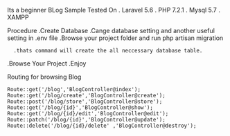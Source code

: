 Its a beginner BLog Sample
  Tested On
  . Laravel 5.6
  . PHP 7.2.1
  . Mysql 5.7
  . XAMPP 

Procedure 
  .Create Database
  .Cange database setting and another useful setting in .env file
  .Browse your project folder and run
      php artisan migration

      .thats command will create the all neccessary database table.
   .Browse Your Project
   .Enjoy

 Routing for browsing Blog

    Route::get('/blog','BlogController@index');
	Route::get('/blog/create','BlogController@create');
	Route::post('/blog/store','BlogController@store');
	Route::get('/blog/{id}','BlogController@show');
	Route::get('/blog/{id}/edit','BlogController@edit');
	Route::patch('/blog/{id}','BlogController@update');
	Route::delete('/blog/{id}/delete' ,'BlogController@destroy');

